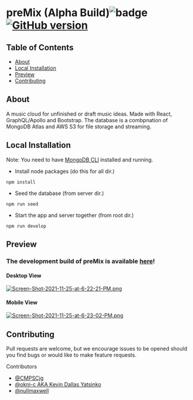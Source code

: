 # preMix (Alpha Build)![badge](https://img.shields.io/badge/license-Open-brightgreen) [![GitHub version](https://badge.fury.io/gh/Naereen%2FStrapDown.js.svg)](https://github.com/CMPSCjg/CookieCloner)

## Table of Contents
    
* [About](#about)
* [Local Installation](#local-installation)
* [Preview](#preview)
* [Contributing](#contributing)


## About 
    
A music cloud for unfinished or draft music ideas. Made with React, GraphQL/Apollo and Bootstrap. The database is a combpnation of MongoDB Atlas and AWS S3 for file storage and streaming.
    
    
## Local Installation

Note: You need to have [MongoDB CLI](https://www.mongodb.com/try/download/compass) installed and running.

- Install node packages (do this for all dir.)
```
npm install
```
- Seed the database (from server dir.)
```
npm run seed
```
- Start the app and server together (from root dir.)
```
npm run develop
```


## Preview 

### The development build of preMix is available [here](https://pre-mix.herokuapp.com/)!
#### Desktop View
[![Screen-Shot-2021-11-25-at-6-22-21-PM.png](https://i.postimg.cc/ZnsTrrGS/Screen-Shot-2021-11-25-at-6-22-21-PM.png)](https://postimg.cc/5QvdJF97)

#### Mobile View
[![Screen-Shot-2021-11-25-at-6-23-02-PM.png](https://i.postimg.cc/ZqzJFYMC/Screen-Shot-2021-11-25-at-6-23-02-PM.png)](https://postimg.cc/bZLXqP8h)
    
    
## Contributing
    
Pull requests are welcome, but we encourage issues to be opened should you find bugs or would like to make feature requests.

Contributors
- [@CMPSCjg](https://github.com/CMPSCjg)
- [@okni-c AKA Kevin Dallas Yatsinko](https://github.com/okni-c)
- [@nullmaxwell](https://github.com/nullmaxwell)
